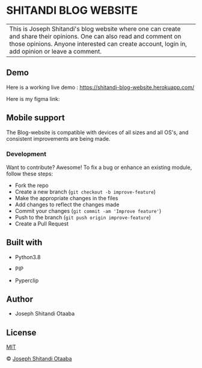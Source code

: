 # SHITANDI BLOG WEBSITE

<table>
<tr>
<td>
This is Joseph Shitandi's blog website where one can create and share their opinions. One can also read and comment on those opinions. Anyone interested can create account, login in, add opinion or leave a comment.
</td>
</tr>
</table>

## Demo
Here is a working live demo : https://shitandi-blog-website.herokuapp.com/

Here is my figma link: 

## Mobile support
The Blog-website is compatible with devices of all sizes and all OS's, and consistent improvements are being made.

### Development

Want to contribute? Awesome!
To fix a bug or enhance an existing module, follow these steps:
- Fork the repo
- Create a new branch (`git checkout -b improve-feature`)
- Make the appropriate changes in the files
- Add changes to reflect the changes made
- Commit your changes (`git commit -am 'Improve feature'`)
- Push to the branch (`git push origin improve-feature`)
- Create a Pull Request

## Built with
- Python3.8

 - PIP

 - Pyperclip

## Author
- Joseph Shitandi Otaaba

## License 
[MIT](https://github.com/Josephshitandi/Blog-website/blob/master/LICENSE.md)

 © [Joseph Shitandi Otaaba](https://github.com/Josephshitandi)


